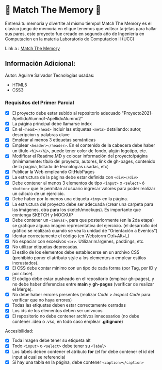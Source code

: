 # 🧩 Match The Memory 🧩

Entrená tu memoria y divertite al mismo tiempo! Match The Memory es el clasico juego de memoria en el que tenemos que voltear tarjetas para hallar sus pares, este proyecto fue creado en segundo año de Ingenieria en Computacion en la materia Laboratorio de Computacion II (UCC)

Link a : [Match The Memory](https://ucc-labcompu2.github.io/proyecto2021-aguirre/index.html)

## Información Adicional:
Autor: Aguirre Salvador
Tecnologias usadas: 
* HTML5 
* CSS3


### Requisitos del Primer Parcial

- [x]  El proyecto debe estar subido al repositorio adecuado "Proyecto2021-ApellidoAlumno1-ApellidoAlumno2"
- [x]  La página principal debe llamarse index
- [x]   En el  `<head></head>`  incluir las etiquetas  `<meta>`  detallando: autor, descripcion y palabras clave
- [x]  Emplear al menos 3 etiquetas semánticas
- [x]  Emplear  `<header></header>`. En el contenido de la cabecera debe haber un título  `<h1></h1>`, puede tener color de fondo, algún logotipo, etc.
- [x]   Modificar el Readme.MD y colocar información del proyecto/página (mínimamente: título del proyecto, autores, link de gh-pages, contenido de la página, listado de tecnologías usadas, etc)
- [x]  Publicar la Web empleando GitHubPages
- [x]   La estructura de la página debe estar definida con  `<div></div>`
- [x]   Debe contener al menos 3 elementos de tipo  `<input>`  o  `<select>`  ó  `<button>`  que le permitan al usuario ingresar valores para poder realizar un cálculo de un ejercicio.
- [x]   Debe haber por lo menos una etiqueta  `<img>`  en la página.
- [x]  La estructura del proyecto debe ser adecuada (crear una carpeta para las imágenes, otra para los sketch/mockups). Es importante que contenga SKETCH y MOCKUP
- [x]   Debe contener un  `<canvas>`, para que posteriormente (en la 2da etapa) se grafique alguna imagen representativa del ejercicio. (el desarrollo del gráfico se realizará cuando se vea la unidad de “Orientación a Eventos”)
- [x]   Identar correctamente el código (en Webstorm Ctrl+Alt+L)
- [x]   No espaciar con excesivos  `<br>`. Utilizar márgenes, paddings, etc.
- [x]   No utilizar etiquetas deprecadas.
- [x]   El estilo de los elementos debe establecerse en un archivo CSS (prohibido poner el atributo style a los elementos o emplear estilos incrustados).
- [x]  El CSS debe contar mínimo con un tipo de cada forma (por Tag, por ID y por clase).
- [x]  El código debe estar pusheado en el repositorio (emplear gh-pages), y no debe haber diferencias entre  **main**  y  **gh-pages**  (verificar de realizar el Merge).
- [x]   No debe haber errores presentes (realizar  _Code_  >  _Inspect Code_  para verificar que no haya errores)
- [x]  Todas las etiquetas deben estar correctamente cerradas
- [x]   Los ids de los elementos deben ser unívocos
- [x]   El repositorio no debe contener archivos innecesarios (no debe contener .idea o .vsc, en todo caso emplear  **.gitignore**)

Accesibilidad:

- [x]   Toda imagen debe tener su etiqueta alt
- [x]   Todo  `<input>`  o  `<select>`  debe tener su  `<label>`
- [x]  Los labels deben contener el atributo  **for**  (el for debe contener el id del input al cual se referencia)
- [x]  Si hay una tabla en la página, debe contener  `<caption></caption>`

